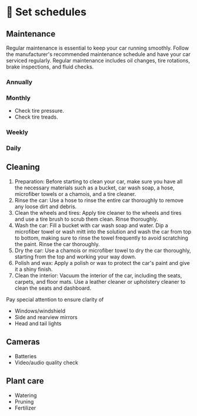 # 📆 Set schedules
## Maintenance
Regular maintenance is essential to keep your car running smoothly. Follow the manufacturer's 
recommended maintenance schedule and have your car serviced regularly. Regular maintenance 
includes oil changes, tire rotations, brake inspections, and fluid checks.
### Annually
### Monthly
* Check tire pressure.
* Check tire treads. 
### Weekly
### Daily


## Cleaning

1. Preparation: Before starting to clean your car, make sure you have all the necessary materials such as a bucket, car wash soap, a hose, microfiber towels or a chamois, and a tire cleaner.
2. Rinse the car: Use a hose to rinse the entire car thoroughly to remove any loose dirt and debris.
3. Clean the wheels and tires: Apply tire cleaner to the wheels and tires and use a tire brush to scrub them clean. Rinse thoroughly.
4. Wash the car: Fill a bucket with car wash soap and water. Dip a microfiber towel or wash mitt into the solution and wash the car from top to bottom, making sure to rinse the towel frequently to avoid scratching the paint. Rinse the car thoroughly.
5. Dry the car: Use a chamois or microfiber towel to dry the car thoroughly, starting from the top and working your way down.
6. Polish and wax: Apply a polish or wax to protect the car's paint and give it a shiny finish.
7. Clean the interior: Vacuum the interior of the car, including the seats, carpets, and floor mats. Use a leather cleaner or upholstery cleaner to clean the seats and dashboard.



Pay special attention to ensure clarity of
* Windows/windshield
* Side and rearview mirrors
* Head and tail lights



## Cameras 
* Batteries
* Video/audio quality check

## Plant care
* Watering
* Pruning
* Fertilizer
